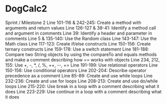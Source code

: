 # DogCalc2
Sprint / Milestone 2
Line 101-116 & 242-245: Create a method with arguments and return values
Line 126-127 & 38-41: Identify a method call and argument in comments
Line 39: Identify a header and parameter in comments
Line 5 & 135-140: Use the Random class
Line 143-147: Use the Math class
Line 117-123: Create if/else constructs
Line 150-156: Create ternary constructs
Line 159-178: Use a switch statement
Line 181-188: Compare two String objects by using the compareTo and equals methods and make a comment describing how == works with objects
Line 234, 212, 155: Use +, -, *, /, %, ++, --, += 
Line 191-199: Use relational operators
Line 150-156: Use conditional operators
Line 202-204: Describe operator precedence as a comment
Line 85-89: Create and use while loops
Line 232-236: Create and use for loops
Line 208-213: Create and use do/while loops
Line 215-220: Use break in a loop with a comment describing what it does
Line 223-229: Use continue in a loop with a comment describing what it does
